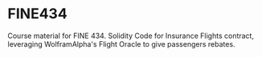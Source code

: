 # FINE434
Course material for FINE 434. Solidity Code for Insurance Flights contract, leveraging WolframAlpha's Flight Oracle to give passengers rebates.
